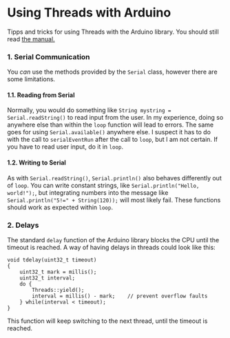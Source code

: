# Using Threads with Arduino 
Tipps and tricks for using Threads with the Arduino library. You should still read [the manual.](https://github.com/Bliskit/avr-threads/blob/master/Manual.md)

### 1. Serial Communication
You *can* use the methods provided by the `Serial` class, however there are some limitations.
#### 1.1. Reading from Serial
Normally, you would do something like `String mystring = Serial.readString()` to read input from the user. In my experience,  doing so anywhere else than within the `loop` function will lead to errors. The same goes for using `Serial.available()` anywhere else. I suspect it has to do with the call to `serialEventRun` after the call to `loop`, but I am not certain.
If you have to read user input, do it in `loop`.
#### 1.2. Writing to Serial
As with `Serial.readString()`, `Serial.println()` also behaves differently out of `loop`. You can write constant strings, like `Serial.println("Hello, world!");`, but integrating numbers into the message like `Serial.println("5!=" + String(120));` will most likely fail. These functions should work as expected within `loop`.

### 2. Delays
The standard `delay` function of the Arduino library blocks the CPU until the timeout is reached. A way of having delays in threads could look like this:
```
void tdelay(uint32_t timeout)
{
    uint32_t mark = millis();
    uint32_t interval;
    do {
        Threads::yield();
        interval = millis() - mark;    // prevent overflow faults
    } while(interval < timeout);
}
```
This function will keep switching to the next thread, until the timeout is reached.
